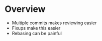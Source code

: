 # Overview

- Multiple commits makes reviewing easier
- Fixups make this easier
- Rebasing can be painful
